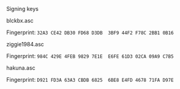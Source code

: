 Signing keys

blckbx.asc

Fingerprint: `32A3 CE42 DB30 FD68 D3DB  3BF9 44F2 F78C 2BB1 0B16`

ziggie1984.asc

Fingerprint: `984C 429E 4FEB 9829 7E1E  E6FE 61D3 02CA 09A9 C7B5`

hakuna.asc

Fingerprint: `D921 FD3A 63A3 CBDB 6825  6BE8 E4FD 4678 71FA D97E`
